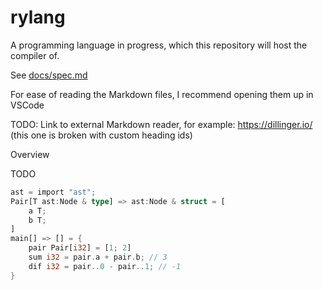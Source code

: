 # rylang

A programming language in progress, which this repository will host the compiler of.

See [docs/spec.md](docs/spec.md)

For ease of reading the Markdown files, I recommend opening them up in VSCode

TODO: Link to external Markdown reader, for example: https://dillinger.io/ (this one is broken with custom heading ids)

Overview

TODO

```rust
ast = import "ast";
Pair[T ast:Node & type] => ast:Node & struct = [
    a T;
    b T;
]
main[] => [] = {
    pair Pair[i32] = [1; 2]
    sum i32 = pair.a + pair.b; // 3
    dif i32 = pair..0 - pair..1; // -1
}
```
